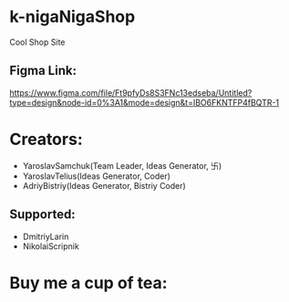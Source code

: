# k-nigaNigaShop
Cool Shop Site

## Figma Link:
https://www.figma.com/file/Ft9pfyDs8S3FNc13edseba/Untitled?type=design&node-id=0%3A1&mode=design&t=IBO6FKNTFP4fBQTR-1

# Creators:
- YaroslavSamchuk(Team Leader, Ideas Generator, 卐)
- YaroslavTelius(Ideas Generator, Coder)
- AdriyBistriy(Ideas Generator, Bistriy Coder)

## Supported:
- DmitriyLarin
- NikolaiScripnik

# Buy me a cup of tea:
